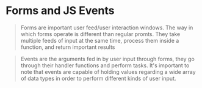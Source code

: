 # Forms and JS Events

> Forms are important user feed/user interaction windows. The way in which forms operate is different than regular promts. They take multiple feeds of input at the same time, process them inside a function, and return important results

> Events are the arguments fed in by user input through forms, they go through their handler functions and perform tasks. It's important to note that events are capable of holding values regarding a wide array of data types in order to perform different kinds of user input.